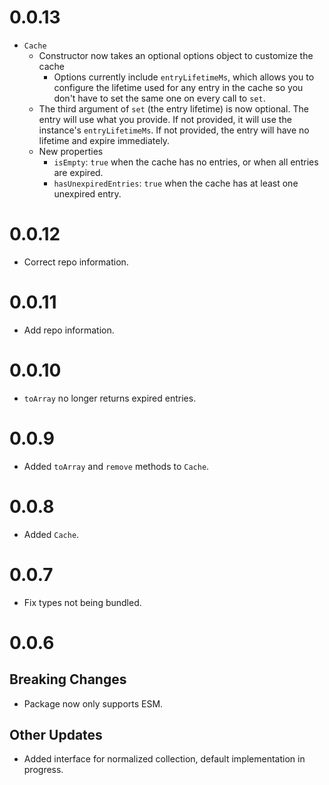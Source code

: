 # 0.0.13
  - `Cache`
    - Constructor now takes an optional options object to customize the cache
      - Options currently include `entryLifetimeMs`, which allows you to configure the lifetime used for any entry in the cache so you don't have to set the same one on every call to `set`.
    - The third argument of `set` (the entry lifetime) is now optional. The entry will use what you provide. If not provided, it will use the instance's `entryLifetimeMs`. If not provided, the entry will have no lifetime and expire immediately.
    - New properties
      - `isEmpty`: `true` when the cache has no entries, or when all entries are expired.
      - `hasUnexpiredEntries`: `true` when the cache has at least one unexpired entry.

# 0.0.12

- Correct repo information.

# 0.0.11

- Add repo information.

# 0.0.10

- `toArray` no longer returns expired entries.

# 0.0.9

- Added `toArray` and `remove` methods to `Cache`.

# 0.0.8

- Added `Cache`.

# 0.0.7

- Fix types not being bundled.

# 0.0.6

## Breaking Changes

- Package now only supports ESM.

## Other Updates

- Added interface for normalized collection, default implementation in progress.
